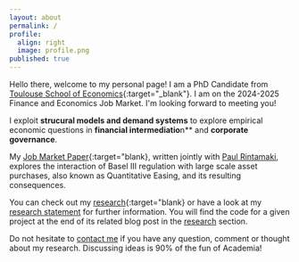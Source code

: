 ```yaml
---
layout: about
permalink: /
profile:
  align: right
  image: profile.png
published: true
---
```


Hello there, welcome to my personal page! I am a PhD Candidate from [Toulouse School of Economics](https://www.tse-fr.eu){:target="_blank"}. I am on the 2024-2025 Finance and Economics Job Market. I'm looking forward to meeting you! 

I exploit **strucural models and demand systems** to explore empirical economic questions in **financial intermediatio**n** and **corporate governance**.  

My [Job Market Paper]({{site.baseurl}}/projects/5-researchstatement/){:target="blank}, written jointly with [Paul Rintamaki](https://sites.google.com/view/paulrintamaki), explores the interaction of Basel III regulation with large scale asset purchases, also known as Quantitative Easing, and its resulting consequences. 

You can check out my [research]({{site.baseurl}}/blog/){:target="blank} or have a look at my [research statement]({{site.baseurl}}/projects/5-ResearchStatement/) for further information. You will find the code for a given project at the end of its related blog post in the [research]({{site.baseurl}}/blog/) section. 

Do not hesitate to [contact me](mailto:basile.dubois@tse-fr.eu) if you have any question, comment or thought about my research. Discussing ideas is 90% of the fun of Academia!


